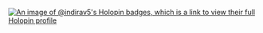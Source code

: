 [![An image of @indirav5's Holopin badges, which is a link to view their full Holopin profile](https://holopin.me/indirav5)](https://holopin.io/@indirav5)



<!--
**IndiraV5/IndiraV5** is a ✨ _special_ ✨ repository because its `README.md` (this file) appears on your GitHub profile.

Here are some ideas to get you started:

- 🔭 I’m currently working on ...
- 🌱 I’m currently learning ...
- 👯 I’m looking to collaborate on ...
- 🤔 I’m looking for help with ...
- 💬 Ask me about ...
- 📫 How to reach me: ...
- 😄 Pronouns: ...
- ⚡ Fun fact: ...
-->
